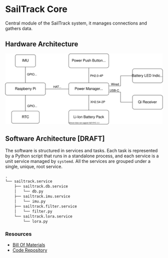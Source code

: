 # SailTrack Core
Central module of the SailTrack system, it manages connections and gathers data.

## Hardware Architecture
<p align="center">
  <img src="block-diagram.svg"/>
</p>

## Software Architecture [DRAFT]
The software is structured in services and tasks. Each task is represented by a Python script that runs in a standalone process, and each service is a unit service managed by `systemd`. All the services are grouped under a single, unique, root service.
```
.
└── sailtrack.service
    ├── sailtrack.db.service
    │   └── db.py
    ├── sailtrack.imu.service
    │   └── imu.py
    ├── sailtrack.filter.service
    │   └── filter.py
    └── sailtrack.lora.service
        └── lora.py
```

### Resources
* [Bill Of Materials](BOM.csv)
* [Code Repository](https://github.com/metis-vela-unipd/sailtrack-core)

